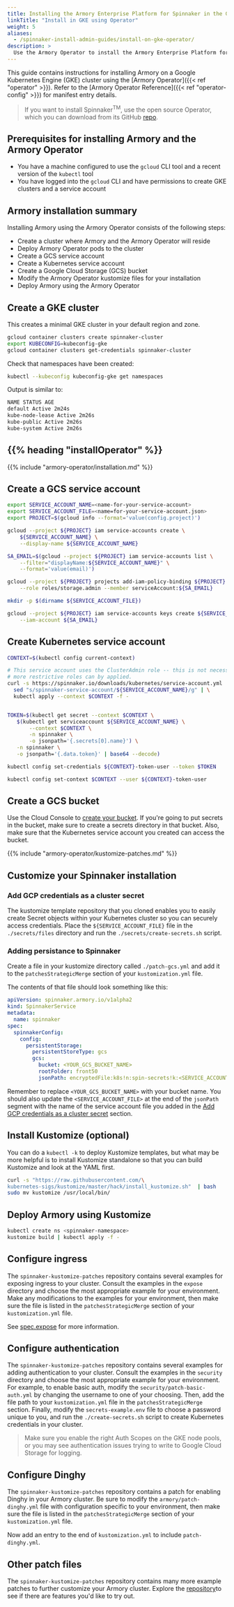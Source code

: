 ```yaml
---
title: Installing the Armory Enterprise Platform for Spinnaker in the Google Kubernetes Engine Using the Armory Operator
linkTitle: "Install in GKE using Operator"
weight: 5
aliases:
  - /spinnaker-install-admin-guides/install-on-gke-operator/
description: >
  Use the Armory Operator to install the Armory Enterprise Platform for Spinnaker in your Google Kubernetes Engine (GKE) cluster.
---
```


This guide contains instructions for installing Armory on a Google Kubernetes Engine (GKE) cluster using the [Armory Operator]({{< ref "operator" >}}). Refer to the [Armory Operator Reference]({{< ref "operator-config" >}}) for manifest entry details.

> If you want to install Spinnaker<sup>TM</sup>, use the open source Operator, which you can download from its GitHub [repo](https://github.com/armory/spinnaker-operator).

## Prerequisites for installing Armory and the Armory Operator

* You have a machine configured to use the `gcloud` CLI tool and a recent
  version of the `kubectl` tool
* You have logged into the `gcloud` CLI and have permissions to create GKE
  clusters and a service account

## Armory installation summary

Installing Armory using the Armory Operator consists of the following steps:

* Create a cluster where Armory and the Armory Operator will reside
* Deploy Armory Operator pods to the cluster
* Create a GCS service account
* Create a Kubernetes service account
* Create a Google Cloud Storage (GCS) bucket
* Modify the Armory Operator kustomize files for your installation
* Deploy Armory using the Armory Operator

## Create a GKE cluster

This creates a minimal GKE cluster in your default region and zone.

```bash
gcloud container clusters create spinnaker-cluster
export KUBECONFIG=kubeconfig-gke
gcloud container clusters get-credentials spinnaker-cluster
```

Check that namespaces have been created:

```bash
kubectl --kubeconfig kubeconfig-gke get namespaces
```

Output is similar to:

```bash
NAME STATUS AGE
default Active 2m24s
kube-node-lease Active 2m26s
kube-public Active 2m26s
kube-system Active 2m26s
```

## {{% heading "installOperator" %}}

{{% include "armory-operator/installation.md" %}}

## Create a GCS service account

```bash
export SERVICE_ACCOUNT_NAME=<name-for-your-service-account>
export SERVICE_ACCOUNT_FILE=<name=for-your-service-account.json>
export PROJECT=$(gcloud info --format='value(config.project)')

gcloud --project ${PROJECT} iam service-accounts create \
    ${SERVICE_ACCOUNT_NAME} \
    --display-name ${SERVICE_ACCOUNT_NAME}

SA_EMAIL=$(gcloud --project ${PROJECT} iam service-accounts list \
    --filter="displayName:${SERVICE_ACCOUNT_NAME}" \
    --format='value(email)')

gcloud --project ${PROJECT} projects add-iam-policy-binding ${PROJECT} \
    --role roles/storage.admin --member serviceAccount:${SA_EMAIL}

mkdir -p $(dirname ${SERVICE_ACCOUNT_FILE})

gcloud --project ${PROJECT} iam service-accounts keys create ${SERVICE_ACCOUNT_FILE} \
    --iam-account ${SA_EMAIL}
```

## Create Kubernetes service account

```bash
CONTEXT=$(kubectl config current-context)

# This service account uses the ClusterAdmin role -- this is not necessary,
# more restrictive roles can by applied.
curl -s https://spinnaker.io/downloads/kubernetes/service-account.yml | \
  sed "s/spinnaker-service-account/${SERVICE_ACCOUNT_NAME}/g" | \
  kubectl apply --context $CONTEXT -f -


TOKEN=$(kubectl get secret --context $CONTEXT \
   $(kubectl get serviceaccount ${SERVICE_ACCOUNT_NAME} \
       --context $CONTEXT \
       -n spinnaker \
       -o jsonpath='{.secrets[0].name}') \
   -n spinnaker \
   -o jsonpath='{.data.token}' | base64 --decode)

kubectl config set-credentials ${CONTEXT}-token-user --token $TOKEN

kubectl config set-context $CONTEXT --user ${CONTEXT}-token-user
```

## Create a GCS bucket

Use the Cloud Console to [create your bucket](https://cloud.google.com/storage/docs/creating-buckets). If you're
going to put secrets in the bucket, make sure to create a secrets directory in
that bucket. Also, make sure that the Kubernetes service account you created can access the bucket.

{{% include "armory-operator/kustomize-patches.md" %}}

## Customize your Spinnaker installation

### Add GCP credentials as a cluster secret

The kustomize template repository that you cloned enables you to
easily create Secret objects within your Kubernetes cluster so you can securely access
credentials. Place the `${SERVICE_ACCOUNT_FILE}` file in the `./secrets/files`
directory and run the `./secrets/create-secrets.sh` script.

### Adding persistance to Spinnaker

Create a file in your kustomize directory called `./patch-gcs.yml` and add
it to the `patchesStrategicMerge` section of your `kustomization.yml` file.

The contents of that file should look something like this:

```yaml
apiVersion: spinnaker.armory.io/v1alpha2
kind: SpinnakerService
metadata:
  name: spinnaker
spec:
  spinnakerConfig:
    config:
      persistentStorage:
        persistentStoreType: gcs
        gcs:
          bucket: <YOUR_GCS_BUCKET_NAME>
          rootFolder: front50  
          jsonPath: encryptedFile:k8s!n:spin-secrets!k:<SERVICE_ACCOUNT_FILE>
```

Remember to replace `<YOUR_GCS_BUCKET_NAME>` with your bucket name. You should also update the `<SERVICE_ACCOUNT_FILE>` at the end of the `jsonPath` segment with the name of the service account file you added in the
[Add GCP credentials as a cluster secret](#add-gcp-credentials-as-a-cluster-secret) section.

## Install Kustomize (optional)

You can do a `kubectl -k` to deploy Kustomize templates, but what may be more
helpful is to install Kustomize standalone so that you can build Kustomize and
look at the YAML first.

```bash
curl -s "https://raw.githubusercontent.com/\
kubernetes-sigs/kustomize/master/hack/install_kustomize.sh"  | bash
sudo mv kustomize /usr/local/bin/
```

## Deploy Armory using Kustomize

```bash
kubectl create ns <spinnaker-namespace>
kustomize build | kubectl apply -f -
```

## Configure ingress

The `spinnaker-kustomize-patches` repository contains several examples for
exposing ingress to your cluster. Consult the examples in the `expose`
directory and choose the most appropriate example for your environment. Make
any modifications to the examples for your environment, then make sure the file
is listed in the `patchesStrategicMerge` section of your `kustomization.yml`
file.

See [spec.expose](/operator_reference/operator-config/#specexpose) for more
information.

## Configure authentication

The `spinnaker-kustomize-patches` repository contains several examples for
adding authentication to your cluster. Consult the examples in the `security`
directory and choose the most appropriate example for your environment. For
example, to enable basic auth, modify the `security/patch-basic-auth.yml` by
changing the username to one of your choosing. Then, add the file path to your
`kustomization.yml` file in the `patchesStrategicMerge` section. Finally,
modify the `secrets-example.env` file to choose a password unique to you, and
run the `./create-secrets.sh` script to create Kubernetes credentials in your
cluster.

>Make sure you enable the right Auth Scopes on the GKE node pools, or you may see authentication issues trying to write to Google Cloud Storage for logging.

## Configure Dinghy

The `spinnaker-kustomize-patches` repository contains a patch for enabling
Dinghy in your Armory cluster.  Be sure to modify the `armory/patch-dinghy.yml`
file with configuration specific to your environment, then make sure the file
is listed in the `patchesStrategicMerge` section of your `kustomization.yml`
file.

Now add an entry to the end of `kustomization.yml` to include
`patch-dinghy.yml`.

## Other patch files

The `spinnaker-kustomize-patches` repository contains many more example patches
to further customize your Armory cluster. Explore the
[repository](https://github.com/armory/spinnaker-kustomize-patches/tree/master)to
see if there are features you'd like to try out.

<!--
## Set Up TLS:
@TODO
-->
